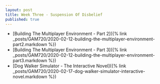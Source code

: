 ```yaml
---
layout: post
title: Week Three - Suspension Of Disbelief
published: true
---
```


* [Building The Multiplayer Environment - Part 2]({% link _posts/GAM720/2020-02-12-building-the-multiplayer-environment-part2.markdown %})
* [Building The Multiplayer Environment - Part 3]({% link _posts/GAM720/2020-02-12-building-the-multiplayer-environment-part3.markdown %})
* [Dog Walker Simulator - The Interactive Novel]({% link _posts/GAM720/2020-02-17-dog-walker-simulator-interactive-novel.markdown %})
